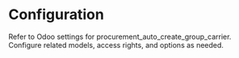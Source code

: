 # Configuration

Refer to Odoo settings for procurement_auto_create_group_carrier. Configure related models, access rights, and options as needed.
